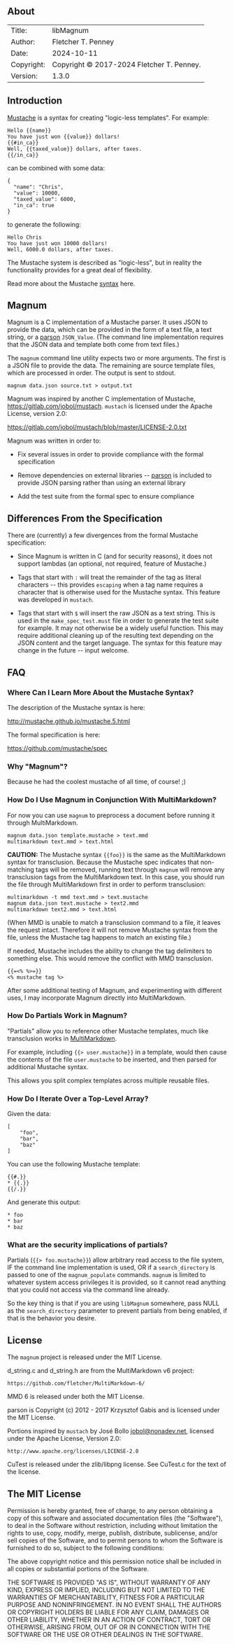 ## About ##

|	|	|  
| ----------	| -------------------------	|  
| Title:	| libMagnum	|  
| Author:	| Fletcher T. Penney	|  
| Date:	| 2024-10-11	|  
| Copyright:	| Copyright © 2017-2024 Fletcher T. Penney.	|  
| Version:	| 1.3.0	|  


## Introduction ##

[Mustache] is a syntax for creating "logic-less templates". For example:

	Hello {{name}}
	You have just won {{value}} dollars!
	{{#in_ca}}
	Well, {{taxed_value}} dollars, after taxes.
	{{/in_ca}}

can be combined with some data:

	{
	  "name": "Chris",
	  "value": 10000,
	  "taxed_value": 6000,
	  "in_ca": true
	}

to generate the following:

	Hello Chris
	You have just won 10000 dollars!
	Well, 6000.0 dollars, after taxes.


The Mustache system is described as "logic-less", but in reality the
functionality provides for a great deal of flexibility.

Read more about the Mustache [syntax] here.


## Magnum ##

Magnum is a C implementation of a Mustache parser.  It uses JSON to provide
the data, which can be provided in the form of a text file, a text string, or
a [parson] `JSON_Value`.  (The command line implementation requires that the
JSON data and template both come from text files.)

The `magnum` command line utility expects two or more arguments.  The first is
a JSON file to provide the data.  The remaining are source template files,
which are processed in order.  The output is sent to stdout.

	magnum data.json source.txt > output.txt

Magnum was inspired by another C implementation of Mustache,
<https://gitlab.com/jobol/mustach>.  `mustach` is licensed  under the Apache
License, version 2.0:

<https://gitlab.com/jobol/mustach/blob/master/LICENSE-2.0.txt>


Magnum was written in order to:

*   Fix several issues in order to provide compliance with the formal
	specification

*	Remove dependencies on external libraries -- [parson] is included to provide
	JSON parsing rather than using an external library

*	Add the test suite from the formal spec to ensure compliance


## Differences From the Specification ##

There are (currently) a few divergences from the formal Mustache
specification:

*	Since Magnum is written in C (and for security reasons), it does not support
	lambdas (an optional, not required, feature of Mustache.)

*	Tags that start with `:` will treat the remainder of the tag as literal
	characters -- this provides `escaping` when a tag name requires a character
	that is otherwise used for the Mustache syntax.  This feature was developed
	in `mustach`.

*   Tags that start with `$` will insert the raw JSON as a text string. This
	is used in the `make_spec_test.must` file in order to generate the test
	suite for example. It may not otherwise be a widely useful function. This
	may require additional cleaning up of the resulting text depending on the
	JSON content and the target language.  The syntax for this feature may
	change in the future -- input welcome.


## FAQ ##

### Where Can I Learn More About the Mustache Syntax? ###

The description of the Mustache syntax is here:

<http://mustache.github.io/mustache.5.html>

The formal specification is here:

<https://github.com/mustache/spec>


### Why "Magnum"? ###

Because he had the coolest mustache of all time, of course! ;)


### How Do I Use Magnum in Conjunction With MultiMarkdown? ###

For now you can use `magnum` to preprocess a document before running it
through MultiMarkdown.

	magnum data.json template.mustache > text.mmd
	multimarkdown text.mmd > text.html

**CAUTION:**  The Mustache syntax `{{foo}}` is the same as the MultiMarkdown
syntax for transclusion.  Because the Mustache spec indicates that non-
matching tags will be removed, running text through `magnum` will remove any
transclusion tags from the MultiMarkdown text.  In this case, you should run
the file through MultiMarkdown first in order to perform transclusion:

	multimarkdown -t mmd text.mmd > text.mustache
	magnum data.json text.mustache > text2.mmd
	multimarkdown text2.mmd > text.html

(When MMD is unable to match a transclusion command to a file, it leaves the
request intact.  Therefore it will not remove Mustache syntax from the file,
unless the Mustache tag happens to match an existing file.)

If needed, Mustache includes the ability to change the tag delimiters to
something else.  This would remove the conflict with MMD transclusion.

	{{=<% %>=}}
	<% mustache tag %>


After some additional testing of Magnum, and experimenting with different
uses, I may incorporate Magnum directly into MultiMarkdown.


### How Do Partials Work in Magnum? ###

"Partials" allow you to reference other Mustache templates, much like
transclusion works in
[MultiMarkdown](https://github.com/fletcher/MultiMarkdown-6).

For example, including `{{> user.mustache}}` in a template, would then cause
the contents of the file `user.mustache` to be inserted, and then parsed for
additional Mustache syntax.

This allows you split complex templates across multiple reusable files.


### How Do I Iterate Over a Top-Level Array? ###

Given the data:

	[
		"foo",
		"bar",
		"baz"
	]

You can use the following Mustache template:

	{{#.}}
	* {{.}}
	{{/.}}

And generate this output:

	* foo
	* bar
	* baz


### What are the security implications of partials? ###

Partials (`{{> foo.mustache}}`) allow arbitrary read access to the file
system, IF the command line implementation is used, OR if a `search_directory`
is passed to one of the `magnum_populate` commands.  `magnum` is limited to
whatever system access privileges it is provided, so it cannot read anything
that you could not access via the command line already.

So the key thing is that if you are using `libMagnum` somewhere, pass NULL as
the `search_directory` parameter to prevent partials from being enabled, if
that is the behavior you desire.


## License ##

The `magnum` project is released under the MIT License.

d_string.c and d_string.h are from the MultiMarkdown v6 project:

	https://github.com/fletcher/MultiMarkdown-6/

MMD 6 is released under both the MIT License.

parson is Copyright (c) 2012 - 2017 Krzysztof Gabis and is licensed under
the MIT License.

Portions inspired by `mustach` by José Bollo <jobol@nonadev.net>, licensed
under the Apache License, Version 2.0:

	http://www.apache.org/licenses/LICENSE-2.0


CuTest is released under the zlib/libpng license. See CuTest.c for the text
of the license.


## The MIT License ##

Permission is hereby granted, free of charge, to any person obtaining a copy
of this software and associated documentation files (the "Software"), to deal
in the Software without restriction, including without limitation the rights
to use, copy, modify, merge, publish, distribute, sublicense, and/or sell
copies of the Software, and to permit persons to whom the Software is
furnished to do so, subject to the following conditions:

The above copyright notice and this permission notice shall be included in
all copies or substantial portions of the Software.

THE SOFTWARE IS PROVIDED "AS IS", WITHOUT WARRANTY OF ANY KIND, EXPRESS OR
IMPLIED, INCLUDING BUT NOT LIMITED TO THE WARRANTIES OF MERCHANTABILITY,
FITNESS FOR A PARTICULAR PURPOSE AND NONINFRINGEMENT. IN NO EVENT SHALL THE
AUTHORS OR COPYRIGHT HOLDERS BE LIABLE FOR ANY CLAIM, DAMAGES OR OTHER
LIABILITY, WHETHER IN AN ACTION OF CONTRACT, TORT OR OTHERWISE, ARISING FROM,
OUT OF OR IN CONNECTION WITH THE SOFTWARE OR THE USE OR OTHER DEALINGS IN
THE SOFTWARE.

[parson]:	https://github.com/kgabis/parson
[Mustache]:	http://mustache.github.io/
[spec]: 	https://github.com/mustache/spec
[syntax]:	http://mustache.github.io/mustache.5.html
